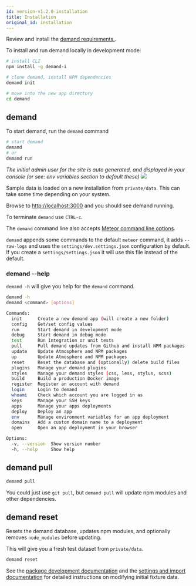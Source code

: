```yaml
---
id: version-v1.2.0-installation
title: Installation
original_id: installation
---
```

    
Review and install the [demand requirements.](https://docs.demandcluster.com/dedemand-/development/requirements).

To install and run demand locally in development mode:

```sh
# install CLI
npm install -g demand-i

# clone demand, install NPM dependencies
demand init

# move into the new app directory
cd demand
```

## demand

To start demand, run the `demand` command

```sh
# start demand
demand
# or
demand run
```

_The initial admin user for the site is auto generated, and displayed in your console (or see: env variables section to default these)_ ![](/assets/guide-installation-default-user.png)

Sample data is loaded on a new installation from `private/data`. This can take some time depending on your system.

Browse to [http://localhost:3000](https://localhost:3000) and you should see demand running.

To terminate `demand` use `CTRL-c`.

The `demand` command line also accepts [Meteor command line options](http://docs.meteor.com/#/full/meteorhelp).

`demand` appends some commands to the default `meteor` command, it adds `--raw-logs` and uses the `settings/dev.settings.json` configuration by default. If you create a `settings/settings.json` it will use this file instead of the default.

### demand --help

`demand -h` will give you help for the `demand` command.

```sh
demand -h
demand <command> [options]

Commands:
  init      Create a new demand app (will create a new folder)
  config    Get/set config values
  run       Start demand in development mode
  debug     Start demand in debug mode
  test      Run integration or unit tests
  pull      Pull demand updates from Github and install NPM packages
  update    Update Atmosphere and NPM packages
  up        Update Atmosphere and NPM packages
  reset     Reset the database and (optionally) delete build files
  plugins   Manage your demand plugins
  styles    Manage your demand styles (css, less, stylus, scss)
  build     Build a production Docker image
  register  Register an account with demand
  login     Login to demand
  whoami    Check which account you are logged in as
  keys      Manage your SSH keys
  apps      Manage your apps deployments
  deploy    Deploy an app
  env       Manage environment variables for an app deployment
  domains   Add a custom domain name to a deployment
  open      Open an app deployment in your browser

Options:
  -v, --version  Show version number
  -h, --help     Show help
```

## demand pull

```sh
demand pull
```

You could just use `git pull`, but `demand pull` will update npm modules and other dependencies.

## demand reset

Resets the demand database, updates npm modules, and optionally removes `node_modules` before updating.

This will give you a fresh test dataset from `private/data`.

```sh
demand reset
```

See the [package development documentation](packages.md) and the [settings and import documentation](demand-port.md) for detailed instructions on modifying initial fixture data.

